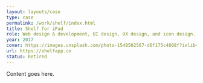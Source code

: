 ```yaml
---
layout: layouts/case
type: case
permalink: /work/shelf/index.html
title: Shelf for iPad
role: Web design & development, UI design, UX design, and icon design.
year: 2017
cover: https://images.unsplash.com/photo-1548502567-d6f175c4808f?ixlib=rb-1.2.1&ixid=eyJhcHBfaWQiOjEyMDd9&auto=format&fit=crop&w=1950&q=80
url: https://shelfapp.co
status: Retired
---
```

Content goes here.